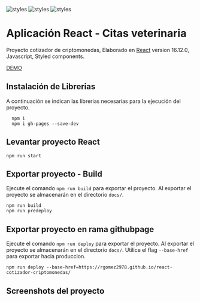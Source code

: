 ![styles](https://img.shields.io/badge/React-20232A?style=for-the-badge&logo=react&logoColor=61DAFB)
![styles](https://img.shields.io/badge/JavaScript-F7DF1E?style=for-the-badge&logo=javascript&logoColor=black)
![styles](https://img.shields.io/badge/styled--components-DB7093?style=for-the-badge&logo=styled-components&logoColor=white)


# Aplicación React - Citas veterinaria
Proyecto cotizador de criptomonedas, Elaborado en [React](https://github.com/facebook/create-react-app) version 16.12.0, Javascript, Styled components.

[DEMO](https://rgomez2978.github.io/react-cotizador-criptomonedas/)


## Instalación de Librerias
A continuación se indican las librerias necesarias para la ejecución del proyecto.

      npm i
      npm i gh-pages --save-dev

## Levantar proyecto React
    npm run start


## Exportar proyecto - Build
Ejecute el comando `npm run build` para exportar el proyecto. Al exportar el proyecto se almacenarán en el directorio `docs/`. 

    npm run build
    npm run predeploy


## Exportar proyecto en rama githubpage

Ejecute el comando `npm run deploy` para exportar el proyecto. Al exportar el proyecto se almacenarán en el directorio `docs/`. Utilice el flag `--base-href` para exportar hacia produccion.

    npm run deploy --base-href=https://rgomez2978.github.io/react-cotizador-criptomonedas/


## Screenshots del proyecto
